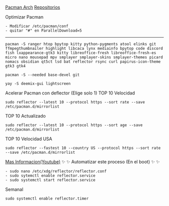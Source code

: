 [Pacman Arch](https://wiki.archlinux.org/title/Pacman)
[Repositorios](https://wiki.archlinux.org/title/Official_repositories)

Optimizar Pacman
```
- Modificar /etc/pacman/conf
- quitar "#" en ParallelDownload=5
```
---
```
pacman -S ranger htop bpytop kitty python-pygments atool elinks git ffmpegthumbnailer highlight libcaca lynx mediainfo bpytop code discord fish lxappearance-gtk3 kitty libreoffice-fresh libreoffice-fresh-es micro nano mousepad mpv smplayer smplayer-skins smplayer-themes picard nomacs obsidian qt5ct lsd bat reflector rsync curl papirus-icon-theme gtk3 gtk4
```
``` 
pacman -S --needed base-devel git
```
```
yay -S deemix-gui lightscreen
```

Acelerar Pacman con deflector (Elige solo 1)
TOP 10 Velocidad
```
sudo reflector --latest 10 --protocol https --sort rate --save /etc/pacman.d/mirrorlist
```
TOP 10 Actualizado
```
sudo reflector --latest 10 --protocol https --sort age --save /etc/pacman.d/mirrorlist
``` 
TOP 10 Velocidad USA
```
sudo reflector --fastest 10 --country US --protocol https --sort rate --save /etc/pacman.d/mirrorlist
```

[Mas Informacion(Youtube)](https://www.youtube.com/watch?v=G6Onhz1lLA0)
:sparkles: :sparkles: Automatizar este proceso (En el boot) :sparkles: :sparkles:
```
- sudo nano /etc/xdg/reflector/reflector.conf
- sudo sytemctl enable reflector.service
- sudo systemctl start reflector.service
```
Semanal
```
sudo systemctl enable reflector.timer
```
